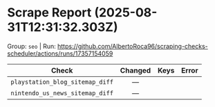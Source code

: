 # Scrape Report (2025-08-31T12:31:32.303Z)

Group: `seo`  |  Run: https://github.com/AlbertoRoca96/scraping-checks-scheduler/actions/runs/17357154059

| Check | Changed | Keys | Error |
|---|:---:|:--|:--|
| `playstation_blog_sitemap_diff` | — |  |  |
| `nintendo_us_news_sitemap_diff` | — |  |  |
